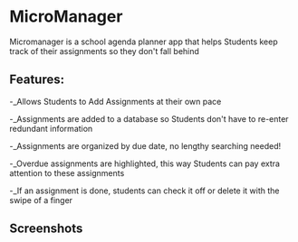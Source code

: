 # MicroManager

Micromanager is a school agenda planner app that helps Students keep track of
their assignments so they don't fall behind 

## Features:

  -_Allows Students to Add Assignments at their own pace
  
  -_Assignments are added to a database so Students don't have to re-enter redundant information 
  
  -_Assignments are organized by due date, no lengthy searching needed!
  
  -_Overdue assignments are highlighted, this way Students can pay extra attention to these assignments
  
  -_If an assignment is done, students can check it off or delete it with the swipe of a finger 

## Screenshots 

